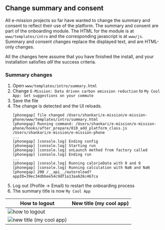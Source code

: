 Change summary and consent
---

All e-mission projects so far have wanted to change the summary and consent to reflect their use of the platform. The summary and consent are part of the onboarding module. The HTML for the module is at `www/templates/intro` and the corresponding javascript is at `www/js`. Summary and consent changes replace the displayed text, and are HTML-only changes.

All the changes here assume that you have finished the install, and your installation satisfies *alll* the success criteria.

### Summary changes ###

1. Open `www/templates/intro/summary.html`
1. Change `E-Mission: Data driven carbon emission reduction` to `My Cool App: Get suggestions on your commute`
1. Save the file
1. The change is detected and the UI reloads.
    ```
    [phonegap] file changed /Users/shankari/e-mission/e-mission-phone/www/templates/intro/summary.html
    [phonegap] Running command: /Users/shankari/e-mission/e-mission-phone/hooks/after_prepare/010_add_platform_class.js /Users/shankari/e-mission/e-mission-phone
    ...
    [phonegap] [console.log] Ending config
    [phonegap] [console.log] Starting run
    [phonegap] [console.log] onLaunch method from factory called
    [phonegap] [console.log] Ending run
    ...
    [phonegap] [console.log] Running calorieData with 0 and 0
    [phonegap] [console.log] Running calculation with NaN and NaN
    [phonegap] 200 /__api__/autoreload?appID=39ec34dbbee54c9df1a13aa626c467ca
    ```
1. Log out (Profile -> Email) to restart the onboarding process
1. The summary title is now `My Cool App`

| How to logout | New title (my cool app) |
| ------------- | --------- |
| ![how to logout](../../assets/tutorial/simple_client_changes/how_to_logout.png) 
| ![new title (my cool app)](../../assets/tutorial/simple_client_changes/new_title_my_cool_app.png) |
